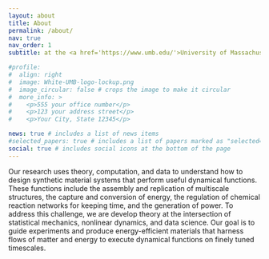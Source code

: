 ```yaml
---
layout: about
title: About
permalink: /about/
nav: true
nav_order: 1
subtitle: at the <a href='https://www.umb.edu/'>University of Massachusetts Boston</a>

#profile:
#  align: right
#  image: White-UMB-logo-lockup.png
#  image_circular: false # crops the image to make it circular
#  more_info: >
#    <p>555 your office number</p>
#    <p>123 your address street</p>
#    <p>Your City, State 12345</p>

news: true # includes a list of news items
#selected_papers: true # includes a list of papers marked as "selected={true}"
social: true # includes social icons at the bottom of the page
---
```


Our research uses theory, computation, and data to understand how to design synthetic material systems that perform useful dynamical functions.
These functions include the assembly and replication of multiscale structures, the capture and conversion of energy, the regulation of chemical reaction networks for keeping time, and the generation of power.
To address this challenge, we are develop theory at the intersection of statistical mechanics, nonlinear dynamics, and data science.
Our goal is to guide experiments and produce energy-efficient materials that harness flows of matter and energy to execute dynamical functions on finely tuned timescales.

<!--<small>
As an entry point to our work, you might start with our [publications](publications).
</small>-->

<!--Write your biography here. Tell the world about yourself. Link to your favorite [subreddit](http://reddit.com). You can put a picture in, too. The code is already in, just name your picture `prof_pic.jpg` and put it in the `img/` folder.

Put your address / P.O. box / other info right below your picture. You can also disable any of these elements by editing `profile` property of the YAML header of your `_pages/about.md`. Edit `_bibliography/papers.bib` and Jekyll will render your [publications page](/al-folio/publications/) automatically.

Link to your social media connections, too. This theme is set up to use [Font Awesome icons](https://fontawesome.com/) and [Academicons](https://jpswalsh.github.io/academicons/), like the ones below. Add your Facebook, Twitter, LinkedIn, Google Scholar, or just disable all of them.-->

